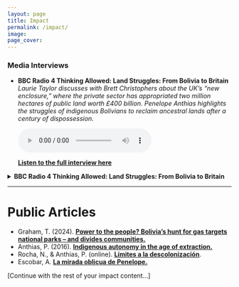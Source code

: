```yaml
---
layout: page
title: Impact
permalink: /impact/
image:
page_cover:
---
```



### Media Interviews

- **BBC Radio 4 Thinking Allowed: Land Struggles: From Bolivia to Britain**  
    *Laurie Taylor discusses with Brett Christophers about the UK’s “new enclosure,” where the private sector has appropriated two million hectares of public land worth £400 billion. Penelope Anthias highlights the struggles of indigenous Bolivians to reclaim ancestral lands after a century of dispossession.*

  <audio controls>
      <source src="/images/audio.mp4" type="audio/mpeg">
      Your browser does not support the audio element.
  </audio>

  <a href="https://www.bbc.co.uk/sounds/play/m0008wpf"><strong><span>Listen to the full interview here</span></strong></a>

<details>
  <summary><strong>BBC Radio 4 Thinking Allowed: Land Struggles: From Bolivia to Britain</strong></summary>
  <p><i>Laurie Taylor discusses with Brett Christophers about the UK’s “new enclosure,” where the private sector has appropriated two million hectares of public land worth £400 billion. Penelope Anthias highlights the struggles of indigenous Bolivians to reclaim ancestral lands after a century of dispossession.</i></p>

  <audio controls>
    <source src="{{ site.url }}{{ site.baseurl }}/images/audio.mp4" type="audio/mpeg">
    Your browser does not support the audio element.
  </audio>

  <p><a href="https://www.bbc.co.uk/sounds/play/m0008wpf"><strong><span>Listen to the full interview here</span></strong></a></p>
</details>

---

# Public Articles

- Graham, T. (2024). [**Power to the people? Bolivia’s hunt for gas targets national parks – and divides communities.**](https://www.theguardian.com/global-development/2024/apr/10/bolivias-hunt-for-gas-targets-national-parks-and-divides-communities-tariquia)
- Anthias, P. (2016). [**Indigenous autonomy in the age of extraction.**](https://nacla.org/news/2016/07/29/indigenous-autonomy-age-extraction)
- Rocha, N., & Anthias, P. (online). [**Límites a la descolonización**](https://www.la-razon.com/politico/2023/04/02/limites-a-la-descolonizacion/).
- Escobar, A. [**La mirada oblicua de Penelope.**](https://elpais.bo/sociales/20230401_la-mirada-oblicua-de-penelope.html)


[Continue with the rest of your impact content...]
